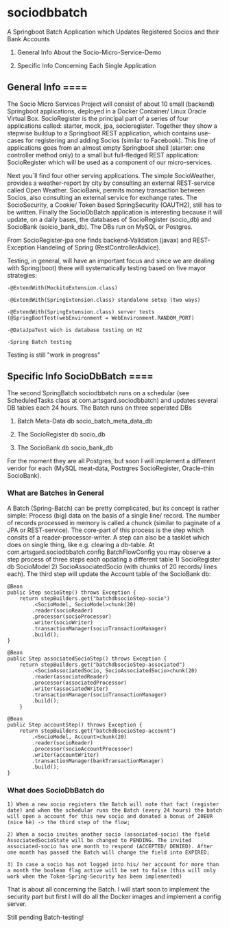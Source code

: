 # sociodbbatch
A Springboot Batch Application which Updates Registered Socios and their Bank Accounts

1) General Info About the Socio-Micro-Service-Demo

2) Specific Info Concerning Each Single Application


## General Info ====

The Socio Micro Services Project will consist of about 10 small (backend) Springboot applications, deployed in a Docker Container/ Linux Oracle Virtual Box. SocioRegister is the principal part of a series of four applications called: starter, mock, jpa, socioregister. Together they show a stepwise buildup to a Springboot REST application, which contains use-cases for registering and adding Socios (similar to Facebook). This line of applications goes from an almost empty Springboot shell (starter: one controller method only) to a small but full-fledged REST application: SocioRegister which will be used as a component of our micro-services.

Next you`ll find four other serving applications. The simple SocioWeather, provides a weather-report by city by consulting an external REST-service called Open Weather. SocioBank, permits money transaction between Socios, also consulting an external service for exchange rates. The SocioSecurity, a Cookie/ Token based SpringSecurity (OAUTH2), still has to be written. Finally the SocioDbBatch application is interesting because it will update, on a daily bases, the databases of SocioRegister (socio_db) and SocioBank (soicio_bank_db). The DBs run on MySQL or Postgres.

From SocioRegister-jpa one finds backend-Validation (javax) and REST-Exception Handeling of Spring (RestControllerAdvice).

Testing, in general, will have an important focus and since we are dealing with Spring(boot) there will systematically testing based on five mayor strategies:

	-@ExtendWith(MockitoExtension.class)

	-@ExtendWith(SpringExtension.class) standalone setup (two ways)

	-@ExtendWith(SpringExtension.class) server tests (@SpringBootTest(webEnvironment = WebEnvironment.RANDOM_PORT)

	-@DataJpaTest wich is database testing on H2

	-Spring Batch testing

Testing is still "work in progress"



## Specific Info SocioDbBatch ====

The second SpringBatch sociodbbatch runs on a schedular (see ScheduledTasks class at com.artsgard.sociodbbatch) and updates several DB tables each 24 hours. The Batch runs on three seperated DBs 

  1) Batch Meta-Data db socio_batch_meta_data_db
  
  2) The SocioRegister db socio_db
  
  3) The SocioBank db socio_bank_db

For the moment they are all Postgres, but soon I will implement a different vendor for each (MySQL meat-data, Postrgres SocioRegister, Oracle-thin SocioBank).

### What are Batches in General

A Batch (Spring-Batch) can be pretty complicated, but its concept is rather simple: Process (big) data on the basis of a single line/ record. The number of records processed in memory is called a chunck (similar to paginate of a JPA or REST-service). The core-part of this process is the step which consits of a reader-processor-writer. A step can also be a tasklet which does on single thing, like e.g. clearing a db-table. At com.artsgard.sociodbbatch.config BatchFlowConfig you may observe a step process of three steps each opdating a different table 1) SocioRegister db SocioModel 2) SocioAssociatedSocio (with chunks of 20 records/ lines each). The third step will update the Account table of the SocioBank db:

	@Bean
	public Step socioStep() throws Exception {
		return stepBuilders.get("batchdbsocioStep-socio")
			.<SocioModel, SocioModel>chunk(20)
			.reader(socioReader)
			.processor(socioProcessor)
			.writer(socioWriter)
			.transactionManager(socioTransactionManager)
			.build();
	}
	
	@Bean
	public Step associatedSocioStep() throws Exception {
		return stepBuilders.get("batchdbsocioStep-associated")
			.<SocioAssociatedSocio, SocioAssociatedSocio>chunk(20)
			.reader(associatedReader)
			.processor(associatedProcessor)
			.writer(associatedWriter)
			.transactionManager(socioTransactionManager)
			.build();
    	}
	
	@Bean
	public Step accountStep() throws Exception {
		return stepBuilders.get("batchdbsocioStep-account")
			.<SocioModel, Account>chunk(20)
			.reader(socioReader)
			.processor(socioAccountProcessor)
			.writer(accountWriter)
			.transactionManager(bankTransactionManager)
			.build();
	}

### What does SocioDbBatch do

	1) When a new socio registers the Batch will note that fact (register date) and when the schedular runs the Batch (every 24 hours) the batch will open a account for this new socio and donated a bonus of 20EUR (nice hè) -> the third step of the flow;
	
	2) When a socio invites another socio (associated-socio) the field AssociatedSocioState will be changed to PENDING. The invited associated-socio has one month to respond (ACCEPTED/ DENIED). After one month has passed the Batch will change the field into EXPIRED;
	
	3) In case a socio has not logged into his/ her account for more than a month the boolean flag active will be set to false (this will only work when the Token-Spring-Security has been implemented)

That is about all concerning the Batch. I will start soon to implement the security part but first I will do all the Docker images and implement a config server.

Still pending Batch-testing!
